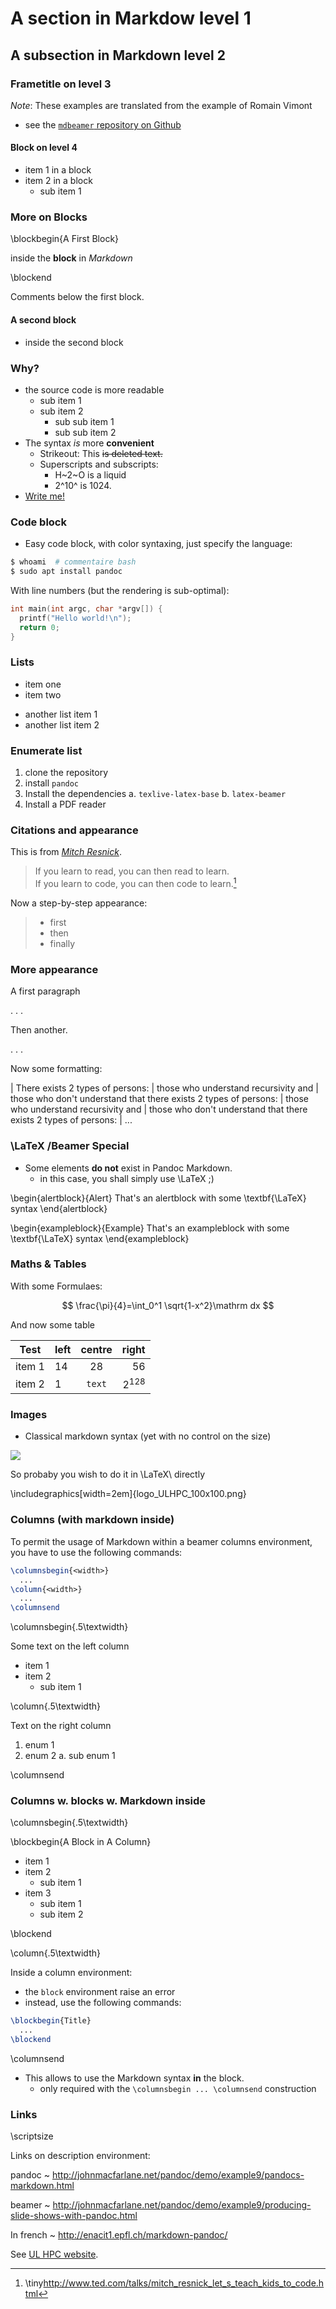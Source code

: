 # A section in Markdow level 1

## A subsection in Markdown level 2

### Frametitle on level 3

_Note_: These examples are translated from the example of Romain Vimont

* see the [`mdbeamer` repository on Github](https://github.com/rom1v/mdbeamer)

#### Block on level 4

* item 1 in a block
* item 2 in a block
    - sub item 1

### More on Blocks

\blockbegin{A First Block}

inside the __block__ in *Markdown*

\blockend

Comments below the first block.

#### A second block

* inside the second block


### Why?

* the source code is more readable
    - sub item 1
	- sub item 2
	    * sub sub item 1
        * sub sub item 2
* The syntax _is_ more **convenient**
    - Strikeout: This ~~is deleted text.~~
    - Superscripts and subscripts:
	    * H~2~O is a liquid
		* 2^10^ is 1024.
* [Write me!](mailto:sebastien.varrette@uni.lu)

### Code block

* Easy code block, with color syntaxing, just specify the language:

```bash
$ whoami  # commentaire bash
$ sudo apt install pandoc
```

With line numbers (but the rendering is sub-optimal):

```{.c .numberLines startFrom="5"}
int main(int argc, char *argv[]) {
  printf("Hello world!\n");
  return 0;
}
```


### Lists

* item one
* item two

<!--  -->

* another list item 1
* another list item 2


### Enumerate list

1. clone the repository
2. install `pandoc`
3. Install the dependencies
    a. `texlive-latex-base`
    b. `latex-beamer`
4. Install a PDF reader

### Citations and appearance

This is from [*Mitch Resnick*](https://en.wikipedia.org/wiki/Mitchel_Resnick).

> If you learn to read, you can then read to learn.\
> If you learn to code, you can then code to learn.[^ted]

[^ted]: \tiny<http://www.ted.com/talks/mitch_resnick_let_s_teach_kids_to_code.html>

Now a step-by-step appearance:

> - first
> - then
> - finally

### More appearance

A first paragraph

. . .

Then another.

. . .

Now some formatting:

| There exists 2 types of persons:
|   those who understand recursivity and
|   those who don't understand that there exists 2 types of persons:
|      those who understand recursivity and
|      those who don't understand that there exists 2 types of persons:
|         ...



### \LaTeX /Beamer Special

* Some elements __do not__ exist in Pandoc Markdown.
   - in this case, you shall simply use \LaTeX ;)

\begin{alertblock}{Alert}
That's an alertblock with some \textbf{\LaTeX} syntax
\end{alertblock}

\begin{exampleblock}{Example}
That's an exampleblock with some \textbf{\LaTeX} syntax
\end{exampleblock}

### Maths \& Tables

With some Formulaes:

$$
\frac{\pi}{4}=\int_0^1 \sqrt{1-x^2}\mathrm dx
$$

And now some table


| __Test__ | __left__   | __centre__ | __right__ |
|----------|------------|:-------:   |---------: |
| item 1   |         14 | 28         | 56        |
| item 2   |          1 | `text`     | $2^{128}$ |


### Images

* Classical markdown syntax (yet with no control on the size)

![](logo_ULHPC_100x100.png)

So probaby you wish to do it in \LaTeX\ directly

\includegraphics[width=2em]{logo_ULHPC_100x100.png}


### Columns (with markdown inside)

To permit the usage of Markdown within a beamer columns environment,  you have to use the following commands:

~~~latex
\columnsbegin{<width>}
  ...
\column{<width>}
  ...
\columnsend
~~~

\columnsbegin{.5\textwidth}

Some text on the left column

* item 1
* item 2
    - sub item 1

\column{.5\textwidth}

Text on the right column

1. enum 1
2. enum 2
    a. sub enum 1

\columnsend

### Columns w. blocks w. Markdown inside

\columnsbegin{.5\textwidth}

\blockbegin{A Block in A Column}

* item 1
* item 2
    - sub item 1
* item 3
    - sub item 1
	- sub item 2

\blockend

\column{.5\textwidth}

Inside a column environment:

* the `block` environment raise an error
* instead, use the following commands:

~~~latex
\blockbegin{Title}
  ...
\blockend
~~~

\columnsend

* This allows to use the Markdown syntax **in** the block.
    - only required with the `\columnsbegin ... \columnsend` construction


### Links

\scriptsize

Links on description environment:

pandoc
  ~ <http://johnmacfarlane.net/pandoc/demo/example9/pandocs-markdown.html>

beamer
  ~ <http://johnmacfarlane.net/pandoc/demo/example9/producing-slide-shows-with-pandoc.html>

In french
  ~ <http://enacit1.epfl.ch/markdown-pandoc/>

See [UL HPC website].

[UL HPC website]: http://hpc.uni.lu
